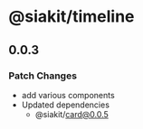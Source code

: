 # @siakit/timeline

## 0.0.3

### Patch Changes

- add various components
- Updated dependencies
  - @siakit/card@0.0.5
